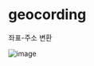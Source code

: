 # geocording
좌표-주소 변환


![image](https://user-images.githubusercontent.com/49021626/181909859-452a868e-fa27-4264-8b1f-631fe217410a.png)
